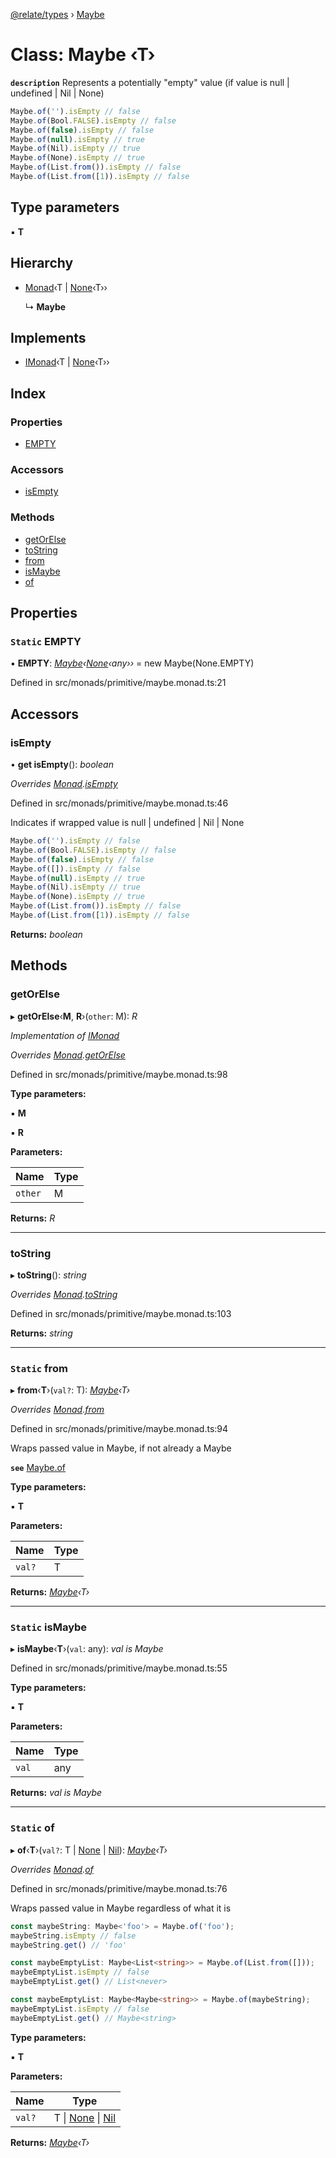[@relate/types](../README.md) › [Maybe](maybe.md)

# Class: Maybe ‹**T**›

**`description`** 
Represents a potentially "empty" value (if value is null | undefined | Nil | None)
```ts
Maybe.of('').isEmpty // false
Maybe.of(Bool.FALSE).isEmpty // false
Maybe.of(false).isEmpty // false
Maybe.of(null).isEmpty // true
Maybe.of(Nil).isEmpty // true
Maybe.of(None).isEmpty // true
Maybe.of(List.from()).isEmpty // false
Maybe.of(List.from([1)).isEmpty // false
```

## Type parameters

▪ **T**

## Hierarchy

* [Monad](monad.md)‹T | [None](none.md)‹T››

  ↳ **Maybe**

## Implements

* [IMonad](../interfaces/imonad.md)‹T | [None](none.md)‹T››

## Index

### Properties

* [EMPTY](maybe.md#static-empty)

### Accessors

* [isEmpty](maybe.md#isempty)

### Methods

* [getOrElse](maybe.md#getorelse)
* [toString](maybe.md#tostring)
* [from](maybe.md#static-from)
* [isMaybe](maybe.md#static-ismaybe)
* [of](maybe.md#static-of)

## Properties

### `Static` EMPTY

▪ **EMPTY**: *[Maybe](maybe.md)‹[None](none.md)‹any››* = new Maybe(None.EMPTY)

Defined in src/monads/primitive/maybe.monad.ts:21

## Accessors

###  isEmpty

• **get isEmpty**(): *boolean*

*Overrides [Monad](monad.md).[isEmpty](monad.md#isempty)*

Defined in src/monads/primitive/maybe.monad.ts:46

Indicates if wrapped value is null | undefined | Nil | None

```ts
Maybe.of('').isEmpty // false
Maybe.of(Bool.FALSE).isEmpty // false
Maybe.of(false).isEmpty // false
Maybe.of([]).isEmpty // false
Maybe.of(null).isEmpty // true
Maybe.of(Nil).isEmpty // true
Maybe.of(None).isEmpty // true
Maybe.of(List.from()).isEmpty // false
Maybe.of(List.from([1)).isEmpty // false
```

**Returns:** *boolean*

## Methods

###  getOrElse

▸ **getOrElse**‹**M**, **R**›(`other`: M): *R*

*Implementation of [IMonad](../interfaces/imonad.md)*

*Overrides [Monad](monad.md).[getOrElse](monad.md#getorelse)*

Defined in src/monads/primitive/maybe.monad.ts:98

**Type parameters:**

▪ **M**

▪ **R**

**Parameters:**

Name | Type |
------ | ------ |
`other` | M |

**Returns:** *R*

___

###  toString

▸ **toString**(): *string*

*Overrides [Monad](monad.md).[toString](monad.md#tostring)*

Defined in src/monads/primitive/maybe.monad.ts:103

**Returns:** *string*

___

### `Static` from

▸ **from**‹**T**›(`val?`: T): *[Maybe](maybe.md)‹T›*

*Overrides [Monad](monad.md).[from](monad.md#static-from)*

Defined in src/monads/primitive/maybe.monad.ts:94

Wraps passed value in Maybe, if not already a Maybe

**`see`** [Maybe.of](maybe.md#static-of)

**Type parameters:**

▪ **T**

**Parameters:**

Name | Type |
------ | ------ |
`val?` | T |

**Returns:** *[Maybe](maybe.md)‹T›*

___

### `Static` isMaybe

▸ **isMaybe**‹**T**›(`val`: any): *val is Maybe<T>*

Defined in src/monads/primitive/maybe.monad.ts:55

**Type parameters:**

▪ **T**

**Parameters:**

Name | Type |
------ | ------ |
`val` | any |

**Returns:** *val is Maybe<T>*

___

### `Static` of

▸ **of**‹**T**›(`val?`: T | [None](none.md) | [Nil](nil.md)): *[Maybe](maybe.md)‹T›*

*Overrides [Monad](monad.md).[of](monad.md#static-of)*

Defined in src/monads/primitive/maybe.monad.ts:76

Wraps passed value in Maybe regardless of what it is

```ts
const maybeString: Maybe<'foo'> = Maybe.of('foo');
maybeString.isEmpty // false
maybeString.get() // 'foo'

const maybeEmptyList: Maybe<List<string>> = Maybe.of(List.from([]));
maybeEmptyList.isEmpty // false
maybeEmptyList.get() // List<never>

const maybeEmptyList: Maybe<Maybe<string>> = Maybe.of(maybeString);
maybeEmptyList.isEmpty // false
maybeEmptyList.get() // Maybe<string>
```

**Type parameters:**

▪ **T**

**Parameters:**

Name | Type |
------ | ------ |
`val?` | T &#124; [None](none.md) &#124; [Nil](nil.md) |

**Returns:** *[Maybe](maybe.md)‹T›*
